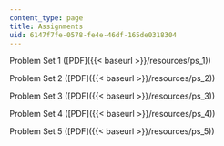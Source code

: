 ```yaml
---
content_type: page
title: Assignments
uid: 6147f7fe-0578-fe4e-46df-165de0318304
---
```


Problem Set 1 ([PDF]({{< baseurl >}}/resources/ps_1))

Problem Set 2 ([PDF]({{< baseurl >}}/resources/ps_2))

Problem Set 3 ([PDF]({{< baseurl >}}/resources/ps_3))

Problem Set 4 ([PDF]({{< baseurl >}}/resources/ps_4))

Problem Set 5 ([PDF]({{< baseurl >}}/resources/ps_5))